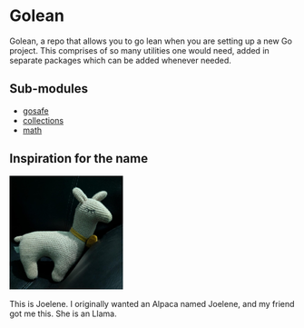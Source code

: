 # Golean

Golean, a repo that allows you to go lean when you are setting up a new Go project. This comprises of so many utilities one would need, added in separate packages which can be added whenever needed.

## Sub-modules

- [gosafe](./gosafe/)
- [collections](./collections/)
- [math](./math/)

## Inspiration for the name

<img src=".static/joelene.jpeg" alt="Joelene" width="200px"/>

This is Joelene. I originally wanted an Alpaca named Joelene, and my friend got me this. She is an Llama.
